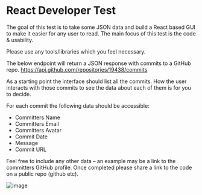 # React Developer Test

The goal of this test is to take some JSON data and build a React based GUI to make it easier for
any user to read. The main focus of this test is the code & usability.

Please use any tools/libraries which you feel necessary.

The below endpoint will return a JSON response with commits to a GitHub repo.
https://api.github.com/repositories/19438/commits

As a starting point the interface should list all the commits. How the user interacts with those
commits to see the data about each of them is for you to decide.

For each commit the following data should be accessible:
- Committers Name
- Committers Email
- Committers Avatar
- Commit Date
- Message
- Commit URL

Feel free to include any other data – an example may be a link to the committers GitHub profile.
Once completed please share a link to the code on a public repo (github etc).

![image](https://user-images.githubusercontent.com/57671924/204164319-b65d2d2c-625d-4d87-8b45-a5658a887227.png)
